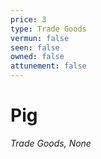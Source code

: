 ```yaml
---
price: 3
type: Trade Goods
vermun: false
seen: false
owned: false
attunement: false
---
```

# Pig

*Trade Goods, None*